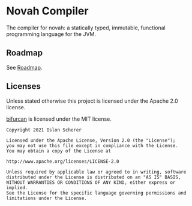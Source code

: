 # Novah Compiler

The compiler for novah: a statically typed, immutable, functional programming language for the JVM.

## Roadmap

See [Roadmap](https://github.com/stackoverflow/novah/blob/master/ROADMAP.md).

## Licenses

Unless stated otherwise this project is licensed under the Apache 2.0 license.

[bifurcan](https://github.com/lacuna/bifurcan) is licensed under the MIT license.

    Copyright 2021 Islon Scherer
    
    Licensed under the Apache License, Version 2.0 (the "License");
    you may not use this file except in compliance with the License.
    You may obtain a copy of the License at
    
    http://www.apache.org/licenses/LICENSE-2.0
    
    Unless required by applicable law or agreed to in writing, software
    distributed under the License is distributed on an "AS IS" BASIS,
    WITHOUT WARRANTIES OR CONDITIONS OF ANY KIND, either express or implied.
    See the License for the specific language governing permissions and
    limitations under the License.